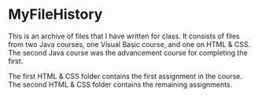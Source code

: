 # MyFileHistory
This is an archive of files that I have written for class.
It consists of files from two Java courses, one Visual Basic course, and one on HTML & CSS.
The second Java course was the advancement course for completing the first.

The first HTML & CSS folder contains the first assignment in the course.
The second HTML & CSS folder contains the remaining assignments.
